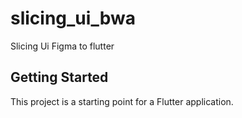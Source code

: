 # slicing_ui_bwa

Slicing Ui Figma to flutter

## Getting Started

This project is a starting point for a Flutter application.



